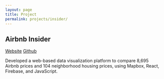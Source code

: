 ```yaml
---
layout: page
title: Project
permalink: projects/insider/
---
```


## Airbnb Insider

[Website](https://airbnb-insider-81935.firebaseapp.com/)
[Github](https://github.com/yurenpang/insider)

Developed a web-based data visualization platform to compare 8,695 Airbnb prices and 104 neighborhood housing prices, using Mapbox, React, Firebase, and JavaScript. 


